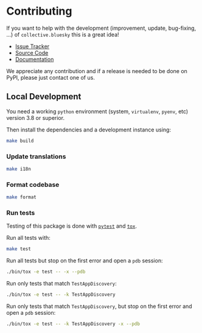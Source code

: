 # Contributing

If you want to help with the development (improvement, update, bug-fixing, ...) of `collective.bluesky` this is a great idea!

- [Issue Tracker](https://github.com/collective/collective.bluesky/issues)
- [Source Code](https://github.com/collective/collective.bluesky/)
- [Documentation](https://collective.github.io/collective.bluesky)

We appreciate any contribution and if a release is needed to be done on PyPI, please just contact one of us.

## Local Development

You need a working `python` environment (system, `virtualenv`, `pyenv`, etc) version 3.8 or superior.

Then install the dependencies and a development instance using:

```bash
make build
```
### Update translations

```bash
make i18n
```

### Format codebase

```bash
make format
```

### Run tests

Testing of this package is done with [`pytest`](https://docs.pytest.org/) and [`tox`](https://tox.wiki/).

Run all tests with:

```bash
make test
```

Run all tests but stop on the first error and open a `pdb` session:

```bash
./bin/tox -e test -- -x --pdb
```

Run only tests that match `TestAppDiscovery`:

```bash
./bin/tox -e test -- -k TestAppDiscovery
```

Run only tests that match `TestAppDiscovery`, but stop on the first error and open a `pdb` session:

```bash
./bin/tox -e test -- -k TestAppDiscovery -x --pdb
```
